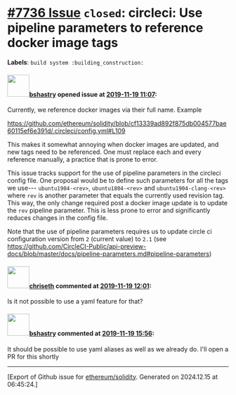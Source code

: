 # [\#7736 Issue](https://github.com/ethereum/solidity/issues/7736) `closed`: circleci: Use pipeline parameters to reference docker image tags
**Labels**: `build system :building_construction:`


#### <img src="https://avatars.githubusercontent.com/u/2388185?v=4" width="50">[bshastry](https://github.com/bshastry) opened issue at [2019-11-19 11:07](https://github.com/ethereum/solidity/issues/7736):

Currently, we reference docker images via their full name. Example

https://github.com/ethereum/solidity/blob/cf13339ad892f875db004577bae60115ef6e391d/.circleci/config.yml#L109

This makes it somewhat annoying when docker images are updated, and new tags need to be referenced. One must replace each and every reference manually, a practice that is prone to error.

This issue tracks support for the use of pipeline parameters in the circleci config file. One proposal would be to define such parameters for all the tags we use--- `ubuntu1904-<rev>`, `ubuntu1804-<rev>` and `ubuntu1904-clang-<rev>` where `rev` is another parameter that equals the currently used revision tag. This way, the only change required post a docker image update is to update the `rev` pipeline parameter. This is less prone to error and significantly reduces changes in the config file.

Note that the use of pipeline parameters requires us to update circle ci configuration version from `2` (current value) to `2.1` (see https://github.com/CircleCI-Public/api-preview-docs/blob/master/docs/pipeline-parameters.md#pipeline-parameters)

#### <img src="https://avatars.githubusercontent.com/u/9073706?v=4" width="50">[chriseth](https://github.com/chriseth) commented at [2019-11-19 12:01](https://github.com/ethereum/solidity/issues/7736#issuecomment-555477218):

Is it not possible to use a yaml feature for that?

#### <img src="https://avatars.githubusercontent.com/u/2388185?v=4" width="50">[bshastry](https://github.com/bshastry) commented at [2019-11-19 15:56](https://github.com/ethereum/solidity/issues/7736#issuecomment-555572761):

It should be possible to use yaml aliases as well as we already do. I'll open a PR for this shortly


-------------------------------------------------------------------------------



[Export of Github issue for [ethereum/solidity](https://github.com/ethereum/solidity). Generated on 2024.12.15 at 06:45:24.]
